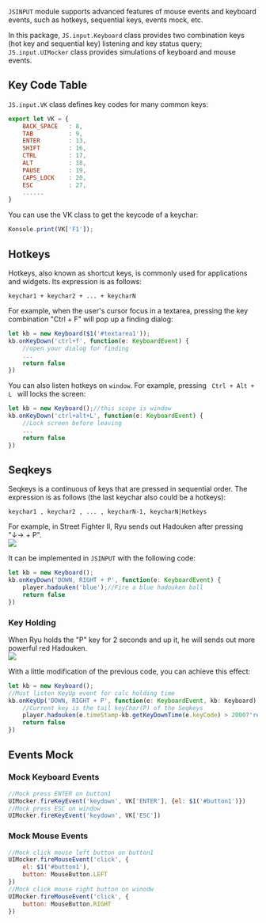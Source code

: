<code>JSINPUT</code> module supports advanced features of mouse events and keyboard events, such as hotkeys, sequential keys, events mock, etc.

In this package, <code>JS.input.Keyboard</code> class provides two combination keys (hot key and sequential key) listening and key status query; <code>JS.input.UIMocker</code> class provides simulations of keyboard and mouse events.

## Key Code Table
<code>JS.input.VK</code> class defines key codes for many common keys:
```javascript
export let VK = {
    BACK_SPACE   : 8,   
    TAB          : 9,   
    ENTER        : 13,  
    SHIFT        : 16,  
    CTRL         : 17,  
    ALT          : 18,  
    PAUSE        : 19,  
    CAPS_LOCK    : 20,  
    ESC          : 27,
    ......
}            
```
You can use the VK class to get the keycode of a keychar:
```javascript
Konsole.print(VK['F1']);
```

## Hotkeys
Hotkeys, also known as shortcut keys, is commonly used for applications and widgets. Its expression is as follows:
```text
keychar1 + keychar2 + ... + keycharN
```

For example, when the user's cursor focus in a textarea, pressing the key combination "Ctrl + F" will pop up a finding dialog:
```javascript
let kb = new Keyboard($1('#textarea1'));
kb.onKeyDown('ctrl+f', function(e: KeyboardEvent) {
    //open your dialog for finding
    ...
    return false
})
```

You can also listen hotkeys on <code>window</code>. For example, pressing <code> Ctrl + Alt + L </code> will locks the screen:
```javascript
let kb = new Keyboard();//this scope is window
kb.onKeyDown('ctrl+alt+L', function(e: KeyboardEvent) {
    //Lock screen before leaving 
    ...
    return false
})
```

## Seqkeys
Seqkeys is a continuous of keys that are pressed in sequential order. The expression is as follows (the last keychar also could be a hotkeys):
```text
keychar1 , keychar2 , ... , keycharN-1, keycharN|Hotkeys 
```

For example, in Street Fighter II, Ryu sends out Hadouken after pressing "↓→ + P".<br>
<img src="assets/images/ryu-hado-blue.gif" />

It can be implemented in <code>JSINPUT</code> with the following code:
```javascript
let kb = new Keyboard();
kb.onKeyDown('DOWN, RIGHT + P', function(e: KeyboardEvent) {
    player.hadouken('blue');//Fire a blue hadouken ball
    return false
})
```

### Key Holding
When Ryu holds the "P" key for 2 seconds and up it, he will sends out more powerful red Hadouken.<br>
<img src="assets/images/ryu-hado-red.gif" />

With a little modification of the previous code, you can achieve this effect:
```javascript
let kb = new Keyboard();
//Must listen KeyUp event for calc holding time
kb.onKeyUp('DOWN, RIGHT + P', function(e: KeyboardEvent, kb: Keyboard) {
    //Current key is the tail keyChar(P) of the Seqkeys
    player.hadouken(e.timeStamp-kb.getKeyDownTime(e.keyCode) > 2000?'red':'blue');
    return false
})
```

## Events Mock

### Mock Keyboard Events
```javascript
//Mock press ENTER on button1
UIMocker.fireKeyEvent('keydown', VK['ENTER'], {el: $1('#button1')})
//Mock press ESC on window
UIMocker.fireKeyEvent('keydown', VK['ESC'])
```

### Mock Mouse Events
```javascript
//Mock click mouse left button on button1
UIMocker.fireMouseEvent('click', {
    el: $1('#button1'),
    button: MouseButton.LEFT
})
//Mock click mouse right button on winodw
UIMocker.fireMouseEvent('click', {
    button: MouseButton.RIGHT
})
```